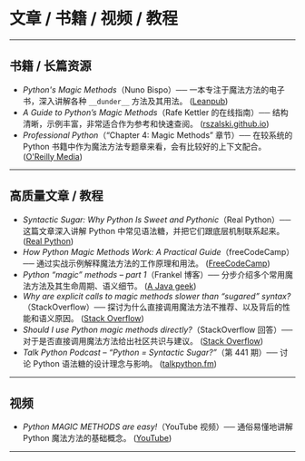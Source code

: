 # 文章 / 书籍 / 视频 / 教程

---

## 书籍 / 长篇资源

* *Python's Magic Methods*（Nuno Bispo）── 一本专注于魔法方法的电子书，深入讲解各种 `__dunder__` 方法及其用法。 ([Leanpub][1])
* *A Guide to Python’s Magic Methods*（Rafe Kettler 的在线指南）── 结构清晰，示例丰富，非常适合作为参考和快速查阅。 ([rszalski.github.io][2])
* *Professional Python*（“Chapter 4: Magic Methods” 章节）── 在较系统的 Python 书籍中作为魔法方法专题章来看，会有比较好的上下文配合。 ([O'Reilly Media][3])

---

## 高质量文章 / 教程

* *Syntactic Sugar: Why Python Is Sweet and Pythonic*（Real Python）── 这篇文章深入讲解 Python 中常见语法糖，并把它们跟底层机制联系起来。 ([Real Python][4])
* *How Python Magic Methods Work: A Practical Guide*（freeCodeCamp）── 通过实战示例解释魔法方法的工作原理和用法。 ([FreeCodeCamp][5])
* *Python “magic” methods – part 1*（Frankel 博客）── 分步介绍多个常用魔法方法及其生命周期、语义细节。 ([A Java geek][6])
* *Why are explicit calls to magic methods slower than “sugared” syntax?*（StackOverflow）── 探讨为什么直接调用魔法方法不推荐、以及背后的性能和语义原因。 ([Stack Overflow][7])
* *Should I use Python magic methods directly?*（StackOverflow 回答）── 对于是否直接调用魔法方法给出社区共识与建议。 ([Stack Overflow][8])
* *Talk Python Podcast – “Python = Syntactic Sugar?”*（第 441 期）── 讨论 Python 语法糖的设计理念与影响。 ([talkpython.fm][9])

---

## 视频

* *Python MAGIC METHODS are easy!*（YouTube 视频）── 通俗易懂地讲解 Python 魔法方法的基础概念。 ([YouTube][10])

---

[1]: https://leanpub.com/python-magic-methods?utm_source=chatgpt.com "Python's Magic Methods"
[2]: https://rszalski.github.io/magicmethods/?utm_source=chatgpt.com "A Guide to Python's Magic Methods « rafekettler.com"
[3]: https://www.oreilly.com/library/view/professional-python/9781119070856/c04.xhtml?utm_source=chatgpt.com "Chapter 4: Magic Methods - Professional Python [Book]"
[4]: https://realpython.com/syntactic-sugar-python/?utm_source=chatgpt.com "Syntactic Sugar: Why Python Is Sweet and Pythonic"
[5]: https://www.freecodecamp.org/news/python-magic-methods-practical-guide/?utm_source=chatgpt.com "How Python Magic Methods Work: A Practical Guide"
[6]: https://blog.frankel.ch/python-magic-methods/1/?utm_source=chatgpt.com "Python \"magic\" methods - part 1"
[7]: https://stackoverflow.com/questions/22940769/why-are-explicit-calls-to-magic-methods-slower-than-sugared-syntax?utm_source=chatgpt.com "Why are explicit calls to magic methods slower than \"sugared\" syntax?"
[8]: https://stackoverflow.com/questions/61038373/should-i-use-python-magic-methods-directly?utm_source=chatgpt.com "Should I use Python magic methods directly?"
[9]: https://talkpython.fm/episodes/show/441/python-syntactic-sugar?utm_source=chatgpt.com "Episode #441 - Python = Syntactic Sugar?"
[10]: https://www.youtube.com/watch?v=NwjSP1_WEfE&utm_source=chatgpt.com "Python MAGIC METHODS are easy!"
